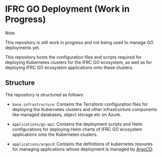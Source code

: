# IFRC GO Deployment (Work in Progress)

> [!Note]
> This repository is still work in progress and not being used to manage GO deployments yet.

This repository hosts the configuration files and scripts required for deploying Kubernetes clusters for the IFRC GO ecosystem, as well as for deploying IFRC GO ecosystem applications onto these clusters.

## Structure

The repository is structured as follows:

- `base-infrastructure`: Contains the Terraform configuration files for deploying the Kubernetes clusters and other infrastructure components like managed databases, object storage etc on Azure.

- `applications/go-api`: Contains the deployment scripts and Helm configurations for deploying Helm charts of IFRC GO ecosystem applications onto the Kubernetes clusters.
- `applications/argocd`: Contains the definitions of kubernetes resoures for managing applications whose deployment is managed by [ArgoCD](https://argo-cd.readthedocs.io/en/stable/).
